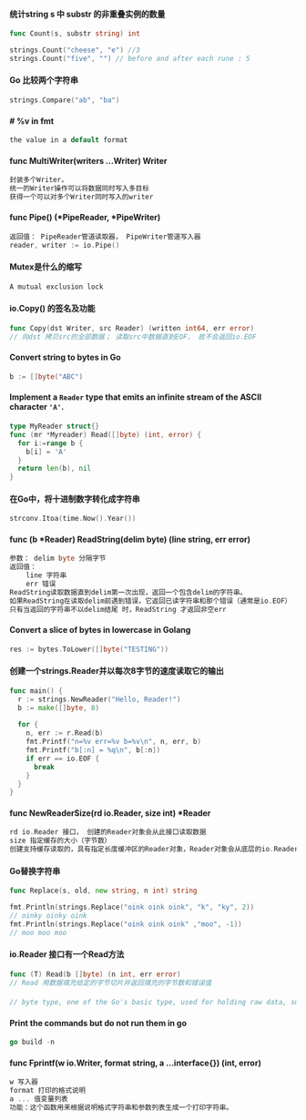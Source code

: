 #### 统计string s 中 substr 的非重叠实例的数量

```go
func Count(s, substr string) int

strings.Count("cheese", "e") //3
strings.Count("five", "") // before and after each rune : 5
```



#### Go 比较两个字符串

```go
strings.Compare("ab", "ba")
```

#### # %v in fmt

```go
the value in a default format
```

#### func MultiWriter(writers ...Writer) Writer

```go
封装多个Writer， 
统一的Writer操作可以将数据同时写入多目标
获得一个可以对多个Writer同时写入的writer
```

#### func Pipe() (*PipeReader, *PipeWriter)

```go
返回值： PipeReader管道读取器， PipeWriter管道写入器
reader, writer := io.Pipe()
```

#### Mutex是什么的缩写

```go
A mutual exclusion lock
```

#### io.Copy() 的签名及功能

```go
func Copy(dst Writer, src Reader) (written int64, err error)
// 向dst 拷贝src的全部数据； 读取src中数据直到EOF， 故不会返回io.EOF
```

#### Convert string to bytes in Go

```go
b := []byte("ABC")
```

#### Implement a `Reader` type that emits an infinite stream of the ASCII character `'A'`.

```go
type MyReader struct{}
func (mr *Myreader) Read([]byte) (int, error) {
  for i:=range b {
    b[i] = 'A'
  }
  return len(b), nil
}
```

#### 在Go中，将十进制数字转化成字符串

```go
strconv.Itoa(time.Now().Year())
```

#### func (b *Reader) ReadString(delim byte) (line string, err error)

```go
参数： delim byte 分隔字节
返回值：
	line 字符串
	err	错误
ReadString读取数据直到delim第一次出现，返回一个包含delim的字符串。
如果ReadString在读取delim前遇到错误，它返回已读字符串和那个错误（通常是io.EOF）
只有当返回的字符串不以delim结尾 时，ReadString 才返回非空err
```

#### Convert a slice of bytes in lowercase in Golang	

```go
res := bytes.ToLower([]byte("TESTING"))
```

#### 创建一个strings.Reader并以每次8字节的速度读取它的输出

```go
func main() {
  r := strings.NewReader("Hello, Reader!")
  b := make([]byte, 8)
  
  for {
    n, err := r.Read(b)
    fmt.Printf("n=%v err=%v b=%v\n", n, err, b)
    fmt.Printf("b[:n] = %q\n", b[:n])
    if err == io.EOF {
      break
    }
  }
}
```

#### func NewReaderSize(rd io.Reader, size int) *Reader

```go
rd io.Reader 接口， 创建的Reader对象会从此接口读取数据
size 指定缓存的大小（字节数）
创建支持缓存读取的，具有指定长度缓冲区的Reader对象，Reader对象会从底层的io.Reader接口读取尽量多的数据进行缓存。
```

#### Go替换字符串

```go
func Replace(s, old, new string, n int) string

fmt.Println(strings.Replace("oink oink oink", "k", "ky", 2))
// oinky oinky oink
fmt.Println(strings.Replace("oink oink oink" ,"moo", -1))
// moo moo moo
```

#### io.Reader 接口有一个Read方法

```go
func (T) Read(b []byte) (n int, err error)
// Read 用数据填充给定的字节切片并返回填充的字节数和错误值
```

#### 

```go
// byte type, one of the Go's basic type, used for holding raw data, such as you might read from a file or network connection
```

#### Print the commands but do not run them in go

```go
go build -n
```

#### func Fprintf(w io.Writer, format string, a ...interface{}) (int, error)

```go
w 写入器
format 打印的格式说明
a ... 值变量列表
功能：这个函数用来根据说明格式字符串和参数列表生成一个打印字符串。
```

#### 

```go

```

#### 

```go

```

#### 